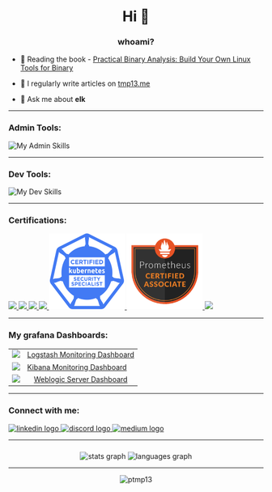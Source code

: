 <h1 align="center">Hi 👋</h1>
<h3 align="center">whoami?</h3>

- 🌱 Reading the book - [Practical Binary Analysis: Build Your Own Linux Tools for Binary](https://www.amazon.com/Practical-Binary-Analysis-Instrumentation-Disassembly/dp/1593279124/ref=sr_1_1?crid=18ZDM0UHP5E10&dib=eyJ2IjoiMSJ9.6-5SwJWxdSWdCWb2E6U_Vw.wVe2SDmKQ-HnIURKN9rnxetkAeM2Flm1B-cWNggTD08&dib_tag=se&keywords=Practical+Binary+Analysis%3A+Build+Your+Own+Linux+Tools+for+Binary&qid=1725970075&s=books&sprefix=practical+binary+analysis+build+your+own+linux+tools+for+binary+%2Cstripbooks-intl-ship%2C193&sr=1-1)

- 📝 I regularly write articles on [tmp13.me](https://tmp13.me)

- 💬 Ask me about **elk**

<hr>

<h3 align="left">Admin Tools:</h3>

<div align="left">

![My Admin Skills](https://skillicons.dev/icons?i=elasticsearch,bash,prometheus,linux,kubernetes,gitlab,ansible,kafka,grafana,nginx,github,git,docker,vim&perline=8)

</div>

<hr>

###

<h3 align="left">Dev Tools:</h3>

<div align="left">

![My Dev Skills](https://skillicons.dev/icons?i=webstorm,nextjs,react,regex,vim,html,idea,java,maven,nodejs,spring,py,sublime,eclipse,c,electron,md&perline=8)

</div>

<hr>



###

<h3 align="left">Certifications:</h3>
<div align="left">
<a href="https://github.com/ptmp13/ptmp13/assets/81752367/0ffa63a2-434c-408b-93ed-e71a1f8c19d5">
<img src="https://user-images.githubusercontent.com/81752367/233777502-0d7c646c-ee49-434e-bf6b-5a5362d6c590.png" height="150" width="auto" margin="10,10,10,10"/>
</a>
<a href="https://raw.githubusercontent.com/ptmp13/ptmp13/main/.github/images/Weblogic.png">
<img src="https://user-images.githubusercontent.com/81752367/233777503-dda6fcea-25e4-485b-9012-0af8633e5f76.png" height="150" width="auto"/>
</a>
<a href="https://github.com/ptmp13/ptmp13/assets/81752367/b77c6aa8-6020-476c-a143-2c03ee00200d">
<img src="https://images.credly.com/size/680x680/images/fd1bf1cf-dc60-4868-b3a3-9b93e8af763c/image.png" height="150" width="auto"/>
</a>
<a href="https://ti-user-certificates.s3.amazonaws.com/e0df7fbf-a057-42af-8a1f-590912be5460/a888f0b7-1bae-4d71-821b-380e340e631e-petr-degtiarev-ebc2b58e-6926-48fb-981d-7a954924acf1-certificate.pdf">
<img src="https://user-images.githubusercontent.com/81752367/233777504-2b24fecb-7e3e-4507-b5b9-b8c8cd3761e2.png" height="150" width="auto"/>
</a>
<a href="https://ti-user-certificates.s3.amazonaws.com/e0df7fbf-a057-42af-8a1f-590912be5460/a888f0b7-1bae-4d71-821b-380e340e631e-petr-degtiarev-308a558e-8156-4ef2-8c78-028c41272544-certificate.pdf">
<img src="https://raw.githubusercontent.com/ptmp13/ptmp13/main/.github/images/cube.png" height="150" width="auto"/>
</a>
<a href="https://ti-user-certificates.s3.amazonaws.com/e0df7fbf-a057-42af-8a1f-590912be5460/a888f0b7-1bae-4d71-821b-380e340e631e-petr-degtiarev-1bc4f84d-dd36-4f68-9d1d-0537199f6152-certificate.pdf">
<img src="https://github.com/ptmp13/ptmp13/blob/e91963f713f03faf1b753fc43b209029295f5f0f/img/Prometheus.png" height="150" width="auto"/>
</a>
<a href="https://certified.elastic.co/336b76a7-b978-4b09-8df5-28f23c4fb8f2">
<img src="https://user-images.githubusercontent.com/81752367/233777490-5cf4885c-5332-4a2c-a4ba-1a5e3c0b9761.png" height="150" width="auto"/>
</a>
</div>

<hr>

<h3 align="left">My grafana Dashboards:</h3>
<div>
  <table>
    <tr>
      <td>
        <img src="https://github.com/ptmp13/ptmp13/assets/81752367/f9410041-3e4a-431e-9c5f-900a29b48754" height="24" width="auto"/> 
      </td>
      <td>
        <a href="https://grafana.com/grafana/dashboards/17918-logstash-monitoring/" target="_blank" rel="noopener noreferrer"> Logstash Monitoring Dashboard</a>
      </td>
    </tr>
    <tr>
      <td>
        <img src="https://github.com/ptmp13/test-logging-mdc/assets/81752367/189a7de8-e023-4ddf-97cd-e6fb80eaf18c" height="24" width="auto"/> 
      </td>
      <td>
        <a href="https://grafana.com/grafana/dashboards/21420-kibana-monitoring/" target="_blank" rel="noopener noreferrer"> Kibana Monitoring Dashboard</a>
      </td>
    </tr>
    <tr>
      <td>
        <img src="https://github.com/ptmp13/ptmp13/assets/81752367/a497328a-1588-4463-8788-7fa08b86af9d" height="24" width="auto"/>
      </td>
      <td>
        <a style="text-align:center;display:block;" href="https://grafana.com/grafana/dashboards/17972-weblogic-server-dashboard/"> Weblogic Server Dashboard</a>
      </td>
    </tr>
  </table>

</div>

<hr>

<h3 align="left">Connect with me:</h3>
<p align="left">
<div align="left">
  <a href="https://www.linkedin.com/in/petr-degtiarev-349597212/" target="_blank">
    <img src="https://raw.githubusercontent.com/maurodesouza/profile-readme-generator/master/src/assets/icons/social/linkedin/default.svg" width="52" height="40" alt="linkedin logo"  />
  </a>
  <a href="https://discordapp.com/users/222452119939055617" target="_blank">
    <img src="https://raw.githubusercontent.com/maurodesouza/profile-readme-generator/master/src/assets/icons/social/discord/default.svg" width="52" height="40" alt="discord logo"  />
  </a>
  <a href="https://medium.com/@ptmp13" target="_blank">
    <img src="https://raw.githubusercontent.com/maurodesouza/profile-readme-generator/master/src/assets/icons/social/medium/default.svg" width="52" height="40" alt="medium logo"  />
  </a>
</div>

<hr>

###

<div align="center">
  <img src="https://github-readme-stats.vercel.app/api?username=ptmp13&hide_title=true&hide_rank=false&show_icons=true&include_all_commits=true&count_private=true&disable_animations=true&theme=ayu-mirage&locale=en&hide_border=true&order=1" height="150" alt="stats graph"  />
  <img src="https://github-readme-stats.vercel.app/api/top-langs?username=ptmp13&locale=en&hide_title=true&layout=compact&card_width=320&langs_count=5&theme=ayu-mirage&hide_border=true&order=2" height="150" alt="languages graph"  />
</div>

<hr>

<p align="center"> <img src="https://komarev.com/ghpvc/?username=ptmp13&label=Profile%20views&color=0e75b6&style=flat" alt="ptmp13" /> </p>

